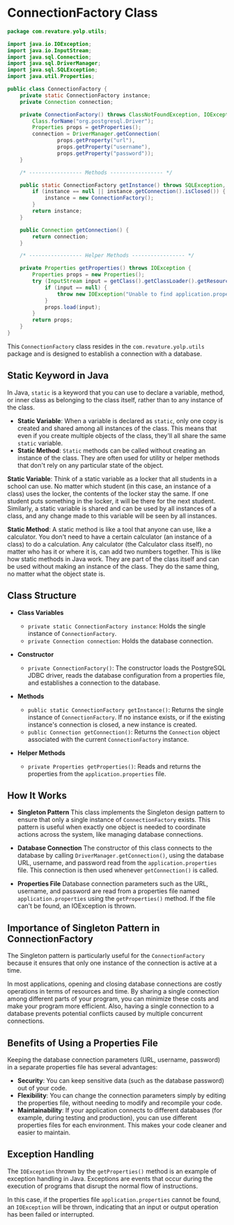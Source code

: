# ConnectionFactory Class

```java
package com.revature.yolp.utils;

import java.io.IOException;
import java.io.InputStream;
import java.sql.Connection;
import java.sql.DriverManager;
import java.sql.SQLException;
import java.util.Properties;

public class ConnectionFactory {
    private static ConnectionFactory instance;
    private Connection connection;

    private ConnectionFactory() throws ClassNotFoundException, IOException, SQLException {
        Class.forName("org.postgresql.Driver");
        Properties props = getProperties();
        connection = DriverManager.getConnection(
                props.getProperty("url"),
                props.getProperty("username"),
                props.getProperty("password"));
    }

    /* ----------------- Methods ----------------- */

    public static ConnectionFactory getInstance() throws SQLException, ClassNotFoundException, IOException {
        if (instance == null || instance.getConnection().isClosed()) {
            instance = new ConnectionFactory();
        }
        return instance;
    }

    public Connection getConnection() {
        return connection;
    }

    /* ----------------- Helper Methods ----------------- */

    private Properties getProperties() throws IOException {
        Properties props = new Properties();
        try (InputStream input = getClass().getClassLoader().getResourceAsStream("application.properties")) {
            if (input == null) {
                throw new IOException("Unable to find application.properties");
            }
            props.load(input);
        }
        return props;
    }
}
```

This `ConnectionFactory` class resides in the `com.revature.yolp.utils` package and is designed to establish a connection with a database. 

## Static Keyword in Java

In Java, `static` is a keyword that you can use to declare a variable, method, or inner class as belonging to the class itself, rather than to any instance of the class. 

- **Static Variable**: When a variable is declared as `static`, only one copy is created and shared among all instances of the class. This means that even if you create multiple objects of the class, they'll all share the same `static` variable.
- **Static Method**: `Static` methods can be called without creating an instance of the class. They are often used for utility or helper methods that don't rely on any particular state of the object.

**Static Variable**: Think of a static variable as a locker that all students in a school can use. No matter which student (in this case, an instance of a class) uses the locker, the contents of the locker stay the same. If one student puts something in the locker, it will be there for the next student. Similarly, a static variable is shared and can be used by all instances of a class, and any change made to this variable will be seen by all instances.

**Static Method**: A static method is like a tool that anyone can use, like a calculator. You don't need to have a certain calculator (an instance of a class) to do a calculation. Any calculator (the Calculator class itself), no matter who has it or where it is, can add two numbers together. This is like how static methods in Java work. They are part of the class itself and can be used without making an instance of the class. They do the same thing, no matter what the object state is.

## Class Structure

- **Class Variables**
  - `private static ConnectionFactory instance`: Holds the single instance of `ConnectionFactory`.
  - `private Connection connection`: Holds the database connection.

- **Constructor**
  - `private ConnectionFactory()`: The constructor loads the PostgreSQL JDBC driver, reads the database configuration from a properties file, and establishes a connection to the database.

- **Methods**
  - `public static ConnectionFactory getInstance()`: Returns the single instance of `ConnectionFactory`. If no instance exists, or if the existing instance's connection is closed, a new instance is created.
  - `public Connection getConnection()`: Returns the `Connection` object associated with the current `ConnectionFactory` instance.

- **Helper Methods**
  - `private Properties getProperties()`: Reads and returns the properties from the `application.properties` file.

## How It Works

- **Singleton Pattern**
  This class implements the Singleton design pattern to ensure that only a single instance of `ConnectionFactory` exists. This pattern is useful when exactly one object is needed to coordinate actions across the system, like managing database connections.

- **Database Connection**
  The constructor of this class connects to the database by calling `DriverManager.getConnection()`, using the database URL, username, and password read from the `application.properties` file. This connection is then used whenever `getConnection()` is called.

- **Properties File**
  Database connection parameters such as the URL, username, and password are read from a properties file named `application.properties` using the `getProperties()` method. If the file can't be found, an IOException is thrown.

## Importance of Singleton Pattern in ConnectionFactory

The Singleton pattern is particularly useful for the `ConnectionFactory` because it ensures that only one instance of the connection is active at a time. 

In most applications, opening and closing database connections are costly operations in terms of resources and time. By sharing a single connection among different parts of your program, you can minimize these costs and make your program more efficient. Also, having a single connection to a database prevents potential conflicts caused by multiple concurrent connections.

## Benefits of Using a Properties File

Keeping the database connection parameters (URL, username, password) in a separate properties file has several advantages:

- **Security**: You can keep sensitive data (such as the database password) out of your code.
- **Flexibility**: You can change the connection parameters simply by editing the properties file, without needing to modify and recompile your code.
- **Maintainability**: If your application connects to different databases (for example, during testing and production), you can use different properties files for each environment. This makes your code cleaner and easier to maintain.

## Exception Handling

The `IOException` thrown by the `getProperties()` method is an example of exception handling in Java. Exceptions are events that occur during the execution of programs that disrupt the normal flow of instructions. 

In this case, if the properties file `application.properties` cannot be found, an `IOException` will be thrown, indicating that an input or output operation has been failed or interrupted.
